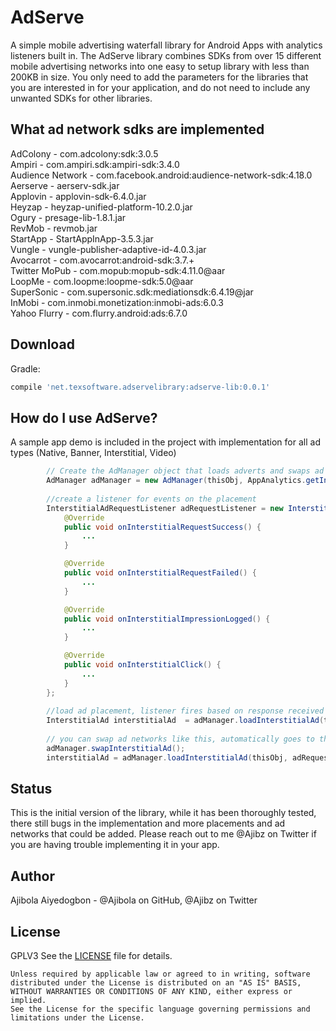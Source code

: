 
AdServe
======

A simple mobile advertising waterfall library for Android Apps with analytics listeners built in. The AdServe library combines SDKs from over 15 different mobile advertising networks into one easy to setup library with less than 200KB in size. You only need to add the parameters for the libraries that you are interested in for your application, and do not need to include any unwanted SDKs for other libraries.


What ad network sdks are implemented
-------------------

AdColony			-	com.adcolony:sdk:3.0.5  
Ampiri				-	com.ampiri.sdk:ampiri-sdk:3.4.0  
Audience Network	- 	com.facebook.android:audience-network-sdk:4.18.0  
Aerserve 			- 	aerserv-sdk.jar  
Applovin			-	applovin-sdk-6.4.0.jar  
Heyzap				-	heyzap-unified-platform-10.2.0.jar  
Ogury				-	presage-lib-1.8.1.jar  
RevMob				-	revmob.jar  
StartApp			-	StartAppInApp-3.5.3.jar  
Vungle				-	vungle-publisher-adaptive-id-4.0.3.jar  
Avocarrot			-	com.avocarrot:android-sdk:3.7.+  
Twitter MoPub		- 	com.mopub:mopub-sdk:4.11.0@aar  
LoopMe				- 	com.loopme:loopme-sdk:5.0@aar  
SuperSonic			- 	com.supersonic.sdk:mediationsdk:6.4.19@jar  
InMobi				-	com.inmobi.monetization:inmobi-ads:6.0.3  
Yahoo Flurry				-	com.flurry.android:ads:6.7.0  


Download
--------

Gradle:
```groovy
compile 'net.texsoftware.adservelibrary:adserve-lib:0.0.1'
```


How do I use AdServe?
-------------------
A sample app demo is included in the project with implementation for all ad types (Native, Banner, Interstitial, Video)

```java
		// Create the AdManager object that loads adverts and swaps ad networks, with an optional analytics implementation and a required file containing adnetwork info
        AdManager adManager = new AdManager(thisObj, AppAnalytics.getInstance(), "ad_networks.json");	
		
		//create a listener for events on the placement
        InterstitialAdRequestListener adRequestListener = new InterstitialAdRequestListener() {
            @Override
            public void onInterstitialRequestSuccess() {
				...
            }

            @Override
            public void onInterstitialRequestFailed() {
				...
            }

            @Override
            public void onInterstitialImpressionLogged() {
				...
            }

            @Override
            public void onInterstitialClick() {
				...
            }
        };
		
		//load ad placement, listener fires based on response received
		InterstitialAd interstitialAd  = adManager.loadInterstitialAd(thisObj, adRequestListener);
		
		// you can swap ad networks like this, automatically goes to the next network in your waterfall
        adManager.swapInterstitialAd();
		interstitialAd = adManager.loadInterstitialAd(thisObj, adRequestListener);

```

Status
------------
This is the initial version of the library, while it has been thoroughly tested, there still bugs in the implementation and more placements and ad networks that could be added. Please reach out to me @Ajibz on Twitter if you are having trouble implementing it in your app.


Author
------
Ajibola Aiyedogbon - @Ajibola on GitHub, @Ajibz on Twitter


License
-------
GPLV3 See the [LICENSE][2] file for details.

       
	Unless required by applicable law or agreed to in writing, software
    distributed under the License is distributed on an "AS IS" BASIS,
    WITHOUT WARRANTIES OR CONDITIONS OF ANY KIND, either express or implied.
    See the License for the specific language governing permissions and
    limitations under the License.


[1]: https://www.gnu.org/licenses/gpl-3.0.en.html
[2]: https://www.gnu.org/licenses/gpl-3.0.en.html